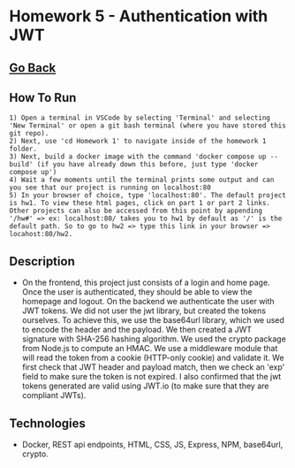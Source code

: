 # Homework 5 - Authentication with JWT

## [Go Back](../README.md)

## How To Run

    1) Open a terminal in VSCode by selecting 'Terminal' and selecting 'New Terminal' or open a git bash terminal (where you have stored this git repo).
    2) Next, use 'cd Homework 1' to navigate inside of the homework 1 folder.
    3) Next, build a docker image with the command 'docker compose up --build' (if you have already down this before, just type 'docker compose up')
    4) Wait a few moments until the terminal prints some output and can you see that our project is running on localhost:80
    5) In your browser of choice, type 'localhost:80'. The default project is hw1. To view these html pages, click on part 1 or part 2 links. Other projects can also be accessed from this point by appending '/hw#' => ex: localhost:80/ takes you to hw1 by default as '/' is the default path. So to go to hw2 => type this link in your browser => locahost:80/hw2.

## Description

- On the frontend, this project just consists of a login and home page. Once the user is authenticated, they should be able to view the homepage and logout. On the backend we authenticate the user with JWT tokens. We did not user the jwt library, but created the tokens ourselves. To achieve this, we use the base64url library, which we used to encode the header and the payload. We then created a JWT signature with SHA-256 hashing algorithm. We used the crypto package from Node.js to compute an HMAC. We use a middleware module that will read the token from a cookie (HTTP-only cookie) and validate it. We first check that JWT header and payload match, then we check an 'exp' field to make sure the token is not expired. I also confirmed that the jwt tokens generated are valid using JWT.io (to make sure that they are compliant JWTs).

## Technologies

- Docker, REST api endpoints, HTML, CSS, JS, Express, NPM, base64url, crypto.
